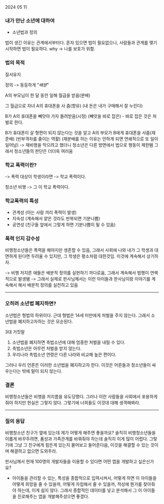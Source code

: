 2024 05 11 
### 내가 만난 소년에 대하여 
- 소년법과 정의 

법이 생긴 이유는
관계에서부터다. 혼자 있으면 법이 필요없으나, 사람들과 관계를 맺기 시작하면 법이 필요하다. 
why -> 나를 보호가 위함. 

### 법의 목적
질서유지

정의
-> 동등하게 "*배분*"

A의 부모님이 한 달 동안 일해 월급을 받음(분배)

그 월급으로 자녀 A의 휴대폰을 사 줌(향유) (내 돈은 내가 구매해서 잘 누린다)

B가 A의 휴대폰을 빼앗아 가자 돌려받음(시정) (빼앗을 바로 잡은) - 바로 잡은 것은 처벌로 한다.

B가 휴대폰이 살 형편이 되지 않는다는 것을 알고 A의 부모가 B에게 휴대폰을  사줌(재준배) (빈부격차를 줄이는 역활) (재분배를 하는 이유는 안하게 되면 연쇄적으로 또 일이 일어남)
-> 재비행을 막으려고 했더니 청소년은 다른 방면에서 법으로 행동이 제한됌  그래서 청소년들의 판단은 더더욱 여러움

### 학교 폭력이란?
-> 폭력 대상이 학생이라면 -> 학교 폭력이다.

청소년 비행 -> 그 이 학교 폭력이다. 


### 학교폭력의 특성
- 관계성 (아는 사람 끼리 폭력이 발생)
- 지속성 (계속해서 얕은 것라도 반복되면 기분나쁨)
- 공연성 (친구들 앞에서 그렇게 하면 기분나쁨이 될 수 있음)

### 폭력 인지 감수성
비행청소년들은 폭력을 해야지만 생존할 수 있음, 그래서 사회에 나와 내가 그 학생과 대면하게 된다면 두려울 수 있지만, 그 학생은 평소처럼 대한것임. 이것에 계속해서 상기하자. 

-> 비행 저지른 애들은 배분적 정의를 실현하기 까다로움, 그래서 계속해서 범행이 연쇅적으로 발생됌 
-> 그래서 실제로 판사님께서는 이런 아이들과 판사님이랑 이야기를 계속해서 해서 배분적 정의를 실천하고 있음


---

### 오히려 소년법 폐지하면?
소년법은 형법의 하위이다. 근데 형법은 14세 미만에게 처벌을 주지 않는다. 그래서 소년법을 폐지하고자하는 것은  모순된다. 

3대 거짓말
1. 소년법을 폐지하면 촉법소년에 대해 엄중한 처벌을 내릴 수 있다.
2. 촉법소년은 아무런 처벌을 받지 않는다.
3. 우리나라 촉법소년 연령은 다른 나라와 비교해 높은 편이다.

그러나 우리 언론은 이러한 소년법을 폐지하고자 한다. 이것은 어른들과 청소년들이 싸우는다는 밖에 말이 되지 않는다.


### 결론
비행청소년들은 비행을 저지름을 유도당했다. 그러나 이란 사람들을 사회에서 포용하게줘야 하지만 현실은 그렇지 않다. 그렇기에 너희들도 이것데 대해 생객해봐라.

---
### 질의 응답

비행청소년 친구가 옆에 있는데 제가 어떻게 해주면 좋을까요?
솔직히 비행청소년들을 이롭게 바꾸주려면, 품성과 가족관계를 바꿔줘야 하는데 솔직히 이게 많이 어렵다. 그렇기에 그냥 그 친구에게 힘든게 있는지 물어보고 들어준다음, 이것을 해결할 수 있는 것이며 해결하고 없으면 도와주라. 


판사님께서 현재 100명의 개발자들을 이용할 수 있다면 어떤 앱을 개발하고 싶은신가요?
- 아이들을 관리할 수 있는, 특성을 종합적으로 입력시켜서, 어떻게 하면 이 아이들을 어떻게 희망을 줄 수 있을까, 어떻게 자립해서 줄 수 있을까, 적성에 뭔가를 찾아줘야 하는데, 이게 쉽지 않다. 그래서 종합적인 데이터를 넣고 분석해서 그 이 아이들을 진로해주는 앱을 개발해주셨으면 좋겠다. 